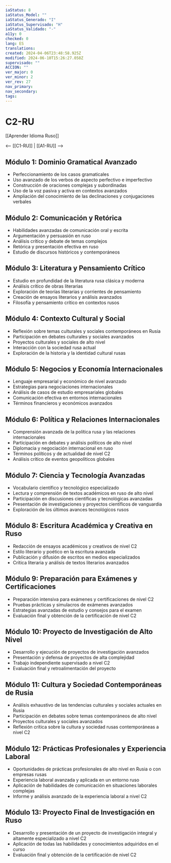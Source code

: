 ```yaml
---
iaStatus: 8
iaStatus_Model: ""
iaStatus_Generado: "I"
iaStatus_Supervisado: "H"
iaStatus_Validado: "-"
a11y: 0
checked: 0
lang: ES
translations: 
created: 2024-04-06T23:48:58.925Z
modified: 2024-06-10T15:26:27.058Z
supervisado: ""
ACCION: ""
ver_major: 0
ver_minor: 2
ver_rev: 27
nav_primary: 
nav_secondary: 
tags:
---
```

# C2-RU

[[Aprender Idioma Ruso]]

<-- [[C1-RU]] | [[A1-RU]] -->

## Módulo 1: Dominio Gramatical Avanzado

- Perfeccionamiento de los casos gramaticales
- Uso avanzado de los verbos de aspecto perfectivo e imperfectivo
- Construcción de oraciones complejas y subordinadas
- Uso de la voz pasiva y activa en contextos avanzados
- Ampliación del conocimiento de las declinaciones y conjugaciones verbales

## Módulo 2: Comunicación y Retórica

- Habilidades avanzadas de comunicación oral y escrita
- Argumentación y persuasión en ruso
- Análisis crítico y debate de temas complejos
- Retórica y presentación efectiva en ruso
- Estudio de discursos históricos y contemporáneos

## Módulo 3: Literatura y Pensamiento Crítico

- Estudio en profundidad de la literatura rusa clásica y moderna
- Análisis crítico de obras literarias
- Exploración de teorías literarias y corrientes de pensamiento
- Creación de ensayos literarios y análisis avanzados
- Filosofía y pensamiento crítico en contextos rusos

## Módulo 4: Contexto Cultural y Social

- Reflexión sobre temas culturales y sociales contemporáneos en Rusia
- Participación en debates culturales y sociales avanzados
- Proyectos culturales y sociales de alto nivel
- Interacción con la sociedad rusa actual
- Exploración de la historia y la identidad cultural rusas

## Módulo 5: Negocios y Economía Internacionales

- Lenguaje empresarial y económico de nivel avanzado
- Estrategias para negociaciones internacionales
- Análisis de casos de estudio empresariales globales
- Comunicación efectiva en entornos internacionales
- Términos financieros y económicos avanzados

## Módulo 6: Política y Relaciones Internacionales

- Comprensión avanzada de la política rusa y las relaciones internacionales
- Participación en debates y análisis políticos de alto nivel
- Diplomacia y negociación internacional en ruso
- Términos políticos y de actualidad de nivel C2
- Análisis crítico de eventos geopolíticos globales

## Módulo 7: Ciencia y Tecnología Avanzadas

- Vocabulario científico y tecnológico especializado
- Lectura y comprensión de textos académicos en ruso de alto nivel
- Participación en discusiones científicas y tecnológicas avanzadas
- Presentación de investigaciones y proyectos científicos de vanguardia
- Exploración de los últimos avances tecnológicos rusos

## Módulo 8: Escritura Académica y Creativa en Ruso

- Redacción de ensayos académicos y creativos de nivel C2
- Estilo literario y poético en la escritura avanzada
- Publicación y difusión de escritos en medios especializados
- Crítica literaria y análisis de textos literarios avanzados

## Módulo 9: Preparación para Exámenes y Certificaciones

- Preparación intensiva para exámenes y certificaciones de nivel C2
- Pruebas prácticas y simulacros de exámenes avanzados
- Estrategias avanzadas de estudio y consejos para el examen
- Evaluación final y obtención de la certificación de nivel C2

## Módulo 10: Proyecto de Investigación de Alto Nivel

- Desarrollo y ejecución de proyectos de investigación avanzados
- Presentación y defensa de proyectos de alta complejidad
- Trabajo independiente supervisado a nivel C2
- Evaluación final y retroalimentación del proyecto

## Módulo 11: Cultura y Sociedad Contemporáneas de Rusia

- Análisis exhaustivo de las tendencias culturales y sociales actuales en Rusia
- Participación en debates sobre temas contemporáneos de alto nivel
- Proyectos culturales y sociales avanzados
- Reflexión crítica sobre la cultura y sociedad rusas contemporáneas a nivel C2

## Módulo 12: Prácticas Profesionales y Experiencia Laboral

- Oportunidades de prácticas profesionales de alto nivel en Rusia o con empresas rusas
- Experiencia laboral avanzada y aplicada en un entorno ruso
- Aplicación de habilidades de comunicación en situaciones laborales complejas
- Informe y análisis avanzado de la experiencia laboral a nivel C2

## Módulo 13: Proyecto Final de Investigación en Ruso

- Desarrollo y presentación de un proyecto de investigación integral y altamente especializado a nivel C2
- Aplicación de todas las habilidades y conocimientos adquiridos en el curso
- Evaluación final y obtención de la certificación de nivel C2

